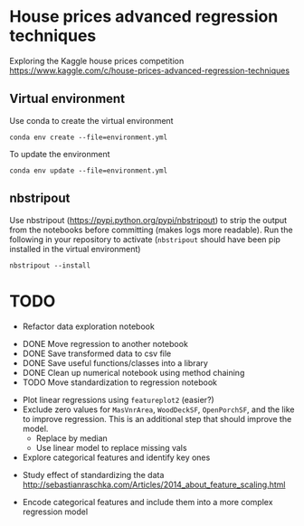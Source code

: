 # House prices advanced regression techniques
Exploring the Kaggle house prices competition
https://www.kaggle.com/c/house-prices-advanced-regression-techniques

## Virtual environment

Use conda to create the virtual environment

```
conda env create --file=environment.yml
```

To update the environment

```
conda env update --file=environment.yml
```

## nbstripout
Use nbstripout (https://pypi.python.org/pypi/nbstripout) to strip the output from the notebooks before committing (makes logs more readable). Run the following in your repository to activate (`nbstripout` should have been pip installed in the virtual environment)

```
nbstripout --install
```

# TODO

- Refactor data exploration notebook
 + DONE Move regression to another notebook
 + DONE Save transformed data to csv file
 + DONE Save useful functions/classes into a library
 + DONE Clean up numerical notebook using method chaining
 + TODO Move standardization to regression notebook
- Plot linear regressions using `featureplot2` (easier?)
- Exclude zero values for `MasVnrArea`, `WoodDeckSF`, `OpenPorchSF`, and the like to improve regression. This is an additional step that should improve the model.
  + Replace by median
  + Use linear model to replace missing vals
- Explore categorical features and identify key ones
 + Study effect of standardizing the data http://sebastianraschka.com/Articles/2014_about_feature_scaling.html
- Encode categorical features and include them into a more complex regression model
